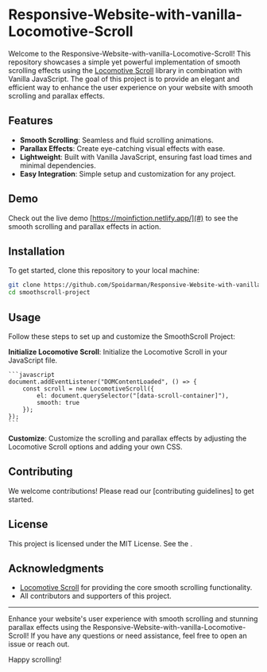 # Responsive-Website-with-vanilla-Locomotive-Scroll

Welcome to the Responsive-Website-with-vanilla-Locomotive-Scroll! This repository showcases a simple yet powerful implementation of smooth scrolling effects using the [Locomotive Scroll](https://github.com/locomotivemtl/locomotive-scroll) library in combination with Vanilla JavaScript. The goal of this project is to provide an elegant and efficient way to enhance the user experience on your website with smooth scrolling and parallax effects.

## Features

- **Smooth Scrolling**: Seamless and fluid scrolling animations.
- **Parallax Effects**: Create eye-catching visual effects with ease.
- **Lightweight**: Built with Vanilla JavaScript, ensuring fast load times and minimal dependencies.
- **Easy Integration**: Simple setup and customization for any project.

## Demo

Check out the live demo [https://moinfiction.netlify.app/](#) to see the smooth scrolling and parallax effects in action.

## Installation

To get started, clone this repository to your local machine:

```bash
git clone https://github.com/Spoidarman/Responsive-Website-with-vanilla-Locomotive-Scroll.git
cd smoothscroll-project
```

## Usage

Follow these steps to set up and customize the SmoothScroll Project:

 **Initialize Locomotive Scroll**: Initialize the Locomotive Scroll in your JavaScript file.

    ```javascript
    document.addEventListener("DOMContentLoaded", () => {
        const scroll = new LocomotiveScroll({
            el: document.querySelector("[data-scroll-container]"),
            smooth: true
        });
    });
    ```

 **Customize**: Customize the scrolling and parallax effects by adjusting the Locomotive Scroll options and adding your own CSS.

## Contributing

We welcome contributions! Please read our [contributing guidelines] to get started.

## License

This project is licensed under the MIT License. See the .

## Acknowledgments

- [Locomotive Scroll](https://github.com/locomotivemtl/locomotive-scroll) for providing the core smooth scrolling functionality.
- All contributors and supporters of this project.

---

Enhance your website's user experience with smooth scrolling and stunning parallax effects using the Responsive-Website-with-vanilla-Locomotive-Scroll! If you have any questions or need assistance, feel free to open an issue or reach out.

Happy scrolling!
